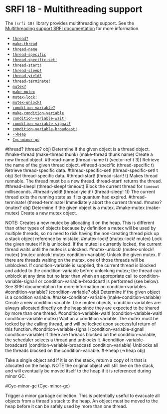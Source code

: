 # SRFI 18 - Multithreading support

The `(srfi 18)` library provides multithreading support. See the [Multithreading support SRFI documentation](http://srfi.schemers.org/srfi-18/srfi-18.html) for more information.

- [`thread?`](#thread)
- [`make-thread`](#make-thread)
- [`thread-name`](#thread-name)
- [`thread-specific`](#thread-specific)
- [`thread-specific-set!`](#thread-specific-set)
- [`thread-start!`](#thread-start)
- [`thread-sleep!`](#thread-sleep)
- [`thread-yield!`](#thread-yield)
- [`thread-terminate!`](#thread-terminate)
- [`mutex?`](#mutex)
- [`make-mutex`](#make-mutex) 
- [`mutex-lock!`](#mutex-lock)
- [`mutex-unlock!`](#mutex-unlock)
- [`condition-variable?`](#condition-variable)
- [`make-condition-variable`](#make-condition-variable)
- [`condition-variable-wait!`](#condition-variable-wait)
- [`condition-variable-signal!`](#condition-variable-signal)
- [`condition-variable-broadcast!`](#condition-variable-broadcast)
- [`->heap`](#-heap)
- [`Cyc-minor-gc`](#Cyc-minor-gc)

#thread?
    (thread? obj) 
Determine if the given object is a thread object.
#make-thread
    (make-thread thunk)
    (make-thread thunk name)
Create a new thread object.
#thread-name
    (thread-name t) (vector-ref t 3))
Retrieve the name of the given thread object.
#thread-specific
    (thread-specific t)
Retrieve thread-specific data.
#thread-specific-set!
    (thread-specific-set! t obj)
Set thread-specific data.
#thread-start!
    (thread-start! t)
Makes thread runnable. The thread must be a new thread. thread-start! returns the thread.
#thread-sleep!
    (thread-sleep! timeout)
Block the current thread for `timeout` milliseconds.
#thread-yield!
    (thread-yield!) (thread-sleep! 1))
The current thread exits the running state as if its quantum had expired.
#thread-terminate!
    (thread-terminate!
Immediately abort the current thread.
#mutex?
    (mutex? obj)
Determine if the given object is a mutex.
#make-mutex 
    (make-mutex)
Create a new mutex object.

NOTE: Creates a new mutex by allocating it on the heap. This is different than other types of objects because by definition a mutex will be used by multiple threads, so no need to risk having the non-creating thread pick up a stack object reference by mistake.
#mutex-lock! 
    (mutex-lock! mutex)
Lock the given mutex if it is unlocked.  If the mutex is currently locked, the current thread waits until the mutex is unlocked.
#mutex-unlock!
    (mutex-unlock! mutex)
    (mutex-unlock! mutex condition-variable)
Unlock the given mutex. If there are threads waiting on the mutex, one of those threads will be unblocked. If condition-variable is supplied, the current thread is blocked and added to the condition-variable before unlocking mutex; the thread can unblock at any time but no later than when an appropriate call to condition-variable-signal! or condition-variable-broadcast! is performed (see below). See SRFI documentation for more information on condition variables.
#condition-variable?
    (condition-variable? obj)
Determine if the given object is a condition variable.
#make-condition-variable
    (make-condition-variable)
Create a new condition variable. Like mutex objects, condition variables are always allocated directly on the heap since they are expected to be shared by more than one thread.
#condition-variable-wait!
    (condition-variable-wait! condition-variable mutex)
Wait on a condition variable. The mutex must be locked by the calling thread, and will be locked upon successful return of this function.
#condition-variable-signal!
    (condition-variable-signal! condition-variable)
If there are threads blocked on the condition-variable, the scheduler selects a thread and unblocks it.
#condition-variable-broadcast!
    (condition-variable-broadcast! condition-variable)
Unblocks all the threads blocked on the condition-variable.
#->heap
    (->heap obj)

Take a single object and if it is on the stack, return a copy of it that is allocated on the heap. NOTE the original object will still live on the stack, and will eventually be moved itself to the heap if it is referenced during minor GC.

#Cyc-minor-gc
    (Cyc-minor-gc)

Trigger a minor garbage collection.  This is potentially useful to evacuate all objects from a thread's stack to the heap. An object must be moved to the heap before it can be safely used by more than one thread.


